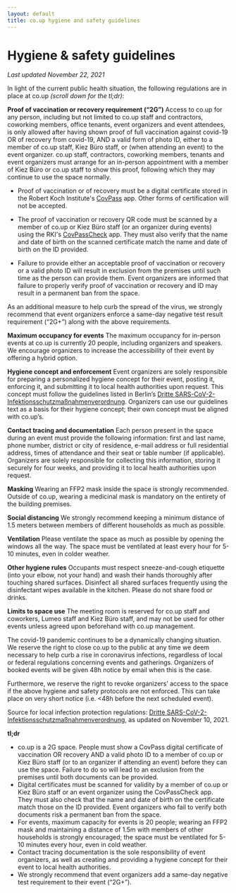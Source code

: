 ```yaml
---
layout: default
title: co.up hygiene and safety guidelines
---
```


<h1>
  Hygiene & safety guidelines
</h1>
 
*Last updated November 22, 2021*

In light of the current public health situation, the following regulations are in place at co.up *(scroll down for the tl;dr)*:

**Proof of vaccination or recovery requirement (“2G”)**
Access to co.up for any person, including but not limited to co.up staff and contractors, coworking members, office tenants, event organizers and event attendees, is only allowed after having shown proof of full vaccination against covid-19 OR of recovery from covid-19, AND a valid form of photo ID, either to a member of co.up staff, Kiez Büro staff, or (when attending an event) to the event organizer. co.up staff, contractors, coworking members, tenants and event organizers must arrange for an in-person appointment with a member of Kiez Büro or co.up staff to show this proof, following which they may continue to use the space normally.

- Proof of vaccination or of recovery must be a digital certificate stored in the Robert Koch Institute's [CovPass](https://digitaler-impfnachweis-app.de/) app. Other forms of certification will not be accepted.

- The proof of vaccination or recovery QR code must be scanned by a member of co.up or Kiez Büro staff (or an organizer during events) using the RKI's [CovPassCheck](https://digitaler-impfnachweis-app.de/covpasscheck-app/) app. They must also verify that the name and date of birth on the scanned certificate match the name and date of birth on the ID provided.
  
- Failure to provide either an acceptable proof of vaccination or recovery or a valid photo ID will result in exclusion from the premises until such time as the person can provide them. Event organizers are informed that failure to properly verify proof of vaccination or recovery and ID may result in a permanent ban from the space.

As an additional measure to help curb the spread of the virus, we strongly recommend that event organizers enforce a same-day negative test result requirement (“2G+”) along with the above requirements.    

**Maximum occupancy for events**
The maximum occupancy for in-person events at co.up is currently 20 people, including organizers and speakers. We encourage organizers to increase the accessibility of their event by offering a hybrid option.
  
**Hygiene concept and enforcement**
Event organizers are solely responsible for preparing a personalized hygiene concept for their event, posting it, enforcing it, and submitting it to local health authorities upon request. This concept must follow the guidelines listed in Berlin’s [Dritte SARS-CoV-2-Infektionsschutzmaßnahmenverordnung](https://www.berlin.de/corona/massnahmen/verordnung/). Organizers can use our guidelines text as a basis for their hygiene concept; their own concept must be aligned with co.up’s.

**Contact tracing and documentation**
Each person present in the space during an event must provide the following information: first and last name, phone number, district or city of residence, e-mail address or full residential address, times of attendance and their seat or table number (if applicable). Organizers are solely responsible for collecting this information, storing it securely for four weeks, and providing it to local health authorities upon request.

**Masking**
Wearing an FFP2 mask inside the space is strongly recommended. Outside of co.up, wearing a medicinal mask is mandatory on the entirety of the building premises.

**Social distancing**
We strongly recommend keeping a minimum distance of 1.5 meters between members of different households as much as possible.

**Ventilation**
Please ventilate the space as much as possible by opening the windows all the way. The space must be ventilated at least every hour for 5-10 minutes, even in colder weather.

**Other hygiene rules**
Occupants must respect sneeze-and-cough etiquette (into your elbow, not your hand) and wash their hands thoroughly after touching shared surfaces. Disinfect all shared surfaces frequently using the disinfectant wipes available in the kitchen. Please do not share food or drinks.

**Limits to space use**
The meeting room is reserved for co.up staff and coworkers, Lumeo staff and Kiez Büro staff, and may not be used for other events unless agreed upon beforehand with co.up management. 

The covid-19 pandemic continues to be a dynamically changing situation. We reserve the right to close co.up to the public at any time we deem necessary to help curb a rise in coronavirus infections, regardless of local or federal regulations concerning events and gatherings. Organizers of booked events will be given 48h notice by email when this is the case.

Furthermore, we reserve the right to revoke organizers’ access to the space if the above hygiene and safety protocols are not enforced. This can take place on very short notice (i.e. <48h before the next scheduled event).

Source for local infection protection regulations: [Dritte SARS-CoV-2-Infektionsschutzmaßnahmenverordnung](https://www.berlin.de/corona/massnahmen/verordnung/), as updated on November 10, 2021.

**tl;dr**
- co.up is a 2G space. People must show a CovPass digital certificate of vaccination OR recovery AND a valid photo ID to a member of co.up or Kiez Büro staff (or to an organizer if attending an event) before they can use the space. Failure to do so will lead to an exclusion from the premises until both documents can be provided.
- Digital certificates must be scanned for validity by a member of co.up or Kiez Büro staff or an event organizer using the CovPassCheck app. They must also check that the name and date of birth on the certificate match those on the ID provided. Event organizers who fail to verify both documents risk a permanent ban from the space.
- For events, maximum capacity for events is 20 people; wearing an FFP2 mask and maintaining a distance of 1.5m with members of other households is strongly encouraged; the space must be ventilated for 5-10 minutes every hour, even in cold weather. 
- Contact tracing documentation is the sole responsibility of event organizers, as well as creating and providing a hygiene concept for their event to local health authorities.
- We strongly recommend that event organizers add a same-day negative test requirement to their event (“2G+”).
